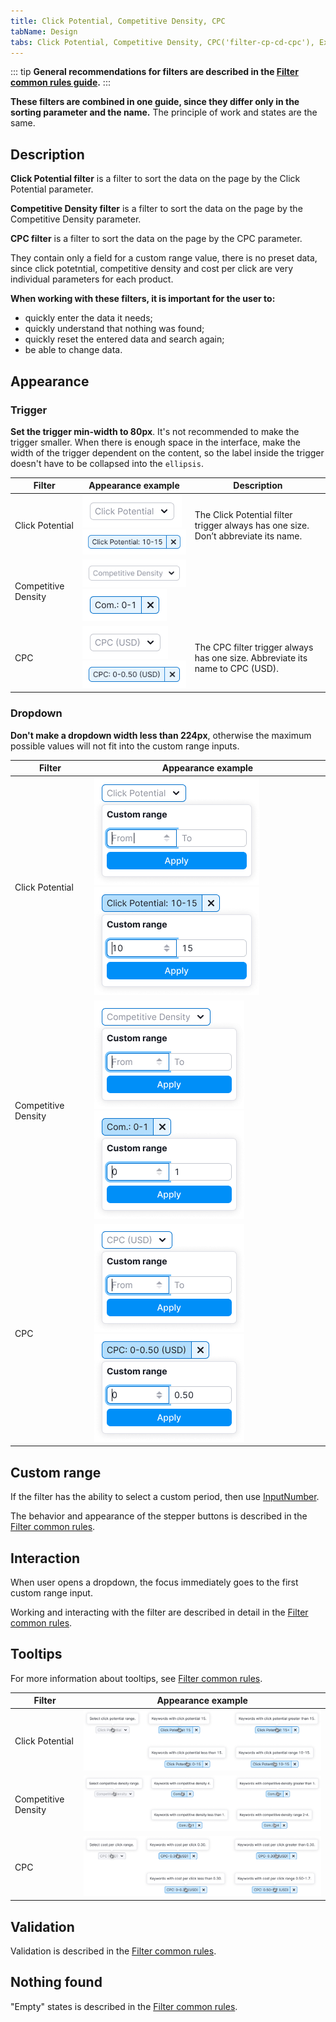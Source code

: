 ```yaml
---
title: Click Potential, Competitive Density, CPC
tabName: Design
tabs: Click Potential, Competitive Density, CPC('filter-cp-cd-cpc'), Example('filter-cp-cd-cpc-code')
---
```


::: tip
**General recommendations for filters are described in the [Filter common rules guide](/filter-group/filter-rules/).**
:::

**These filters are combined in one guide, since they differ only in the sorting parameter and the name.** The principle of work and states are the same.

## Description

**Click Potential filter** is a filter to sort the data on the page by the Click Potential parameter.

**Competitive Density filter** is a filter to sort the data on the page by the Competitive Density parameter.

**CPC filter** is a filter to sort the data on the page by the CPC parameter.

They contain only a field for a custom range value, there is no preset data, since click potetntial, competitive density and cost per click are very individual parameters for each product.

**When working with these filters, it is important for the user to:**

- quickly enter the data it needs;
- quickly understand that nothing was found;
- quickly reset the entered data and search again;
- be able to change data.

## Appearance

### Trigger

**Set the trigger min-width to 80px**. It's not recommended to make the trigger smaller. When there is enough space in the interface, make the width of the trigger dependent on the content, so the label inside the trigger doesn't have to be collapsed into the `ellipsis`.

| Filter              | Appearance example                                                    | Description                                                                         |
| ------------------- | --------------------------------------------------------------------- | ----------------------------------------------------------------------------------- |
| Click Potential     | ![default](static/placeholder-cp.png) ![active](static/active-cp.png) | The Click Potential filter trigger always has one size. Don’t abbreviate its name. |
| Competitive Density | ![default](static/placeholder-cd.png) ![active](static/active-cd.png) |                                                                                     |
| CPC                 | ![default](static/placeholder.png) ![active](static/active.png)       | The CPC filter trigger always has one size. Abbreviate its name to CPC (USD).       |

### Dropdown

**Don't make a dropdown width less than 224px**, otherwise the maximum possible values will not fit into the custom range inputs.

| Filter              | Appearance example                                                    |
| ------------------- | --------------------------------------------------------------------- |
| Click Potential     | ![opened cp](static/opened-cp.png) ![filled cp](static/filled-cp.png) |
| Competitive Density | ![opened cd](static/opened-cd.png) ![filled cd](static/filled-cd.png) |
| CPC                 | ![opened cpc](static/opened.png) ![filled cpc](static/filled.png)     |

## Custom range

If the filter has the ability to select a custom period, then use [InputNumber](/components/input-number/).

The behavior and appearance of the stepper buttons is described in the [Filter common rules](/filter-group/filter-rules/).

## Interaction

When user opens a dropdown, the focus immediately goes to the first custom range input.

Working and interacting with the filter are described in detail in the [Filter common rules](/filter-group/filter-rules/).

## Tooltips

For more information about tooltips, see [Filter common rules](/filter-group/filter-rules/).

| Filter              | Appearance example                     |
| ------------------- | -------------------------------------- |
| Click Potential     | ![tooltips cp](static/tooltips-cp.png) |
| Competitive Density | ![tooltips cd](static/tooltips-cd.png) |
| CPC                 | ![tooltips cpc](static/tooltips.png)   |

## Validation

Validation is described in the [Filter common rules](/filter-group/filter-rules/).

## Nothing found

"Empty" states is described in the [Filter common rules](/filter-group/filter-rules/).

